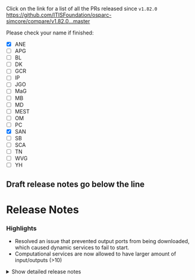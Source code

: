 Click on the link for a list of all the PRs released since `v1.82.0`
https://github.com/ITISFoundation/osparc-simcore/compare/v1.82.0...master

Please check your name if finished:
- [x] ANE
- [ ] APG
- [ ] BL
- [ ] DK
- [ ] GCR
- [ ] IP
- [ ] JGO
- [ ] MaG
- [ ] MB
- [ ] MD
- [ ] MEST
- [ ] OM
- [ ] PC
- [x] SAN
- [ ] SB
- [ ] SCA
- [ ] TN
- [ ] WVG
- [ ] YH

**Draft release notes go below the line**
---
# Release Notes
### Highlights


- Resolved an issue that prevented output ports from being downloaded, which caused dynamic services to fail to start.
- Computational services are now allowed to have larger amount of input/outputs (>10)

<details>
<summary>Show detailed release notes</summary>

## What's Changed
* ✨ [Frontend] Multiple ``conversations`` per project by @odeimaiz in https://github.com/ITISFoundation/osparc-simcore/pull/7643
* 🐛Dask-Sidecar: explicitely set expand flag to remove confusing error message by @sanderegg in https://github.com/ITISFoundation/osparc-simcore/pull/7645
* 🎨 add safety condition for auto-recharge by @matusdrobuliak66 in https://github.com/ITISFoundation/osparc-simcore/pull/7648
* ♻️✨🐛Dask-Sidecar: add RabbitMQ dependency and remove usage of deprecated Pub/Sub for logs 🚨🚨🚨 by @sanderegg in https://github.com/ITISFoundation/osparc-simcore/pull/7621
* ⬆️ Maintenance: upgrade aiohttp, version 3.11.13 is yanked by @sanderegg in https://github.com/ITISFoundation/osparc-simcore/pull/7649
* ♻️Dask sidecar: Glob error tests + autoscaling monitoring fix by @sanderegg in https://github.com/ITISFoundation/osparc-simcore/pull/7650
* 🎨 [Frontend] Enh: Lazy load templates by @odeimaiz in https://github.com/ITISFoundation/osparc-simcore/pull/7647
* ✨ [Frontend] Create Functions by @odeimaiz in https://github.com/ITISFoundation/osparc-simcore/pull/7653
* 🐛 Avoid 401 when listing in process tasks in webserver by @bisgaard-itis in https://github.com/ITISFoundation/osparc-simcore/pull/7657
* 🎨 Improve web-api listing task manager (download logs, credits, node name) by @matusdrobuliak66 in https://github.com/ITISFoundation/osparc-simcore/pull/7656
* ⬆️ Maintenance: Upgrade `aioboto3` by @giancarloromeo in https://github.com/ITISFoundation/osparc-simcore/pull/7662
* 🎨Webserver: use uvloop and aiohttp UV loop worker to increase performances by @sanderegg in https://github.com/ITISFoundation/osparc-simcore/pull/7663
* ✨ [Frontend] App Browser with Hypertools by @odeimaiz in https://github.com/ITISFoundation/osparc-simcore/pull/7658
* 🎨 Improve listing task manager (add filter + and project name, project custom metadata fields) by @matusdrobuliak66 in https://github.com/ITISFoundation/osparc-simcore/pull/7661
* ⬆️Maintenance: upgrade to traefik v3.4.0 by @sanderegg in https://github.com/ITISFoundation/osparc-simcore/pull/7670
* ⬆️Maintenance: more upgrades due to last upgrade of traefik to 3.4 by @sanderegg in https://github.com/ITISFoundation/osparc-simcore/pull/7671
* ✨ [Frontend] Activity Center and Activity Overview by @odeimaiz in https://github.com/ITISFoundation/osparc-simcore/pull/7664
* 🐛 [Frontend] Fixes: Data Browsing by @odeimaiz in https://github.com/ITISFoundation/osparc-simcore/pull/7672
* 🐛 [Frontend] Fix: Templates listing by @odeimaiz in https://github.com/ITISFoundation/osparc-simcore/pull/7673
* ✨ task manager improvement: listing `/computations/{project_id}/iterations` by @matusdrobuliak66 in https://github.com/ITISFoundation/osparc-simcore/pull/7669
* 🎨 [Frontend] Enh: Publish and Template in different sections by @odeimaiz in https://github.com/ITISFoundation/osparc-simcore/pull/7674
* 🐛 Generate API base URL by active product ⚠️ by @giancarloromeo in https://github.com/ITISFoundation/osparc-simcore/pull/7619
* Functions api  ✨  🗃️  by @wvangeit in https://github.com/ITISFoundation/osparc-simcore/pull/7539
* ✨ [Frontend] Templates and Public Projects in Study Browser by @odeimaiz in https://github.com/ITISFoundation/osparc-simcore/pull/7676
* 🎨 add project template type 🚨 (🗃️) by @matusdrobuliak66 in https://github.com/ITISFoundation/osparc-simcore/pull/7677
* ♻️Dask-sidecar: remove dask Pub/Sub (🚨🚨🚨 computational services must be switched off prior to deploy) by @sanderegg in https://github.com/ITISFoundation/osparc-simcore/pull/7660
* 🐛 fix project-v0.0.1.json schema by @matusdrobuliak66 in https://github.com/ITISFoundation/osparc-simcore/pull/7684
* 🎨 [Frontend] Show Runs history by @odeimaiz in https://github.com/ITISFoundation/osparc-simcore/pull/7681
* ♻️ upgrade `markupsafe` by @matusdrobuliak66 in https://github.com/ITISFoundation/osparc-simcore/pull/7691
* 🐛 Fixes `WEBSERVER_FUNCTIONS` to run in development deploys by @pcrespov in https://github.com/ITISFoundation/osparc-simcore/pull/7687
* ✨ Add Support for Filtering Solver Jobs by Custom Metadata via metadata.any Query Parameter by @pcrespov in https://github.com/ITISFoundation/osparc-simcore/pull/7678
* 🎨 Adding filtering for template type + extend patching by @matusdrobuliak66 in https://github.com/ITISFoundation/osparc-simcore/pull/7689
* ✨ public-api 0.7.1: adds `version_display` field in the `Solver` response model by @pcrespov in https://github.com/ITISFoundation/osparc-simcore/pull/7694
* 🎨 [Frontend] Filter and patch template types by @odeimaiz in https://github.com/ITISFoundation/osparc-simcore/pull/7690
* ✨ Adding RPC entry points to dynamic-sidecar for `disk` and `volumes` by @GitHK in https://github.com/ITISFoundation/osparc-simcore/pull/7651
* ✨ `dynamic-sidecar` allows to import old state from legacy services 🚨 by @GitHK in https://github.com/ITISFoundation/osparc-simcore/pull/7675
* 🎨 [Frontend] Card Menu: Template menu on template, tutorial and hypertool cards by @odeimaiz in https://github.com/ITISFoundation/osparc-simcore/pull/7696
* ✨ Add exemplars to prometheus metrics by @bisgaard-itis in https://github.com/ITISFoundation/osparc-simcore/pull/7644
* ✨ `public-api`: list solvers filtered by service_key and version_display patterns by @pcrespov in https://github.com/ITISFoundation/osparc-simcore/pull/7695
* ✨ [Frontend] PO Center: Pending Users by @odeimaiz in https://github.com/ITISFoundation/osparc-simcore/pull/7699
* 🐛 [Frontend] Fix: Pricing plan creation and Edit by @odeimaiz in https://github.com/ITISFoundation/osparc-simcore/pull/7702
* ✨🐛Computational Backend: Introduce Dask plugins for tasks lifecycle by @sanderegg in https://github.com/ITISFoundation/osparc-simcore/pull/7686
* Add functions rest api inside webserver   ✨ ♻️  by @wvangeit in https://github.com/ITISFoundation/osparc-simcore/pull/7693
* 🐛 Process canonical endpoint in fastapi case when collecting prometheus metrics by @bisgaard-itis in https://github.com/ITISFoundation/osparc-simcore/pull/7704
* Fix functions frontend by using schema_content instead of schema_dict  🐛🚑️ by @wvangeit in https://github.com/ITISFoundation/osparc-simcore/pull/7705
* 🎨 [Frontend] Review 20.05 by @odeimaiz in https://github.com/ITISFoundation/osparc-simcore/pull/7703
* ⬆️Upgrade dask-based services (dask-sidecar, autoscaling, clusters-keeper, director-v2) 🚨🚨🚨 (computational clusters must be down on release) by @sanderegg in https://github.com/ITISFoundation/osparc-simcore/pull/7701
* Fix function job collection changelog descr  🐛 by @wvangeit in https://github.com/ITISFoundation/osparc-simcore/pull/7708
* 🎨 public-api: cleanup openapi routes descriptions by @pcrespov in https://github.com/ITISFoundation/osparc-simcore/pull/7707
* 🎨 [Frontend] Enable/disable Create Functions by @odeimaiz in https://github.com/ITISFoundation/osparc-simcore/pull/7714
* 🎨 web-server: Advertises state of `WEBSERVER_FUNCTIONS` so front-end can enable/disable this feature by @pcrespov in https://github.com/ITISFoundation/osparc-simcore/pull/7715
* 🎨 remove histogram with many buckets by @bisgaard-itis in https://github.com/ITISFoundation/osparc-simcore/pull/7706
* 🎨 database+web-server: Extending user pre-registration workflow and asyncpg upgrades 🗃️ by @pcrespov in https://github.com/ITISFoundation/osparc-simcore/pull/7709
* ✨ [Frontend] Pretty JSON objects by @odeimaiz in https://github.com/ITISFoundation/osparc-simcore/pull/7710
* 🎨 [Frontend] Runs with children by @odeimaiz in https://github.com/ITISFoundation/osparc-simcore/pull/7712
* 🎨 introduce `include_children` query parameter for activity monitor / project activity listings (🗃️) by @matusdrobuliak66 in https://github.com/ITISFoundation/osparc-simcore/pull/7718
* 🎨 [Frontend] Support any image url in the Hypertool buttons by @odeimaiz in https://github.com/ITISFoundation/osparc-simcore/pull/7720
* ✨ [Frontend] Allow users access not-running latest runs by @odeimaiz in https://github.com/ITISFoundation/osparc-simcore/pull/7723
* Let frontend return 'number' instead of 'float' for the func schema   🐛 by @wvangeit in https://github.com/ITISFoundation/osparc-simcore/pull/7726
* 🐛Dask-sidecar: ignore unexpected key-value pairs in outputs json data + unreliable computational runs in on-demand clusters by @sanderegg in https://github.com/ITISFoundation/osparc-simcore/pull/7724
* 🎨 `api-server`: Add GET /solvers/page Public API Route with Pagination and Filter Support by @pcrespov in https://github.com/ITISFoundation/osparc-simcore/pull/7719
* 🎨 Improve Exception Context to diagnose Invalid Invitations links by @pcrespov in https://github.com/ITISFoundation/osparc-simcore/pull/7727
* 🐛On-demand computational backend failing by @sanderegg in https://github.com/ITISFoundation/osparc-simcore/pull/7735
* ✨ web-api: admin views and actions for user accounts for the PO center by @pcrespov in https://github.com/ITISFoundation/osparc-simcore/pull/7560
* 🎨 [Frontend] Filter Runs by @odeimaiz in https://github.com/ITISFoundation/osparc-simcore/pull/7728
* 🐛 Fix listing (currently, project activity only shows the current user's actions; activities of other users are not visible) by @matusdrobuliak66 in https://github.com/ITISFoundation/osparc-simcore/pull/7732
* 🐛 web-api: wallet update operation has now optional thumbnail by @pcrespov in https://github.com/ITISFoundation/osparc-simcore/pull/7736
* ✨ Add lifespan handling to tracing instrumentation and instrument rabbitmq rpc clients by @bisgaard-itis in https://github.com/ITISFoundation/osparc-simcore/pull/7642
* 🎨 dynamic-sidecar prints disk usage on boot by @GitHK in https://github.com/ITISFoundation/osparc-simcore/pull/7740
* ✨ [Frontend] Listen to ``openFunction`` iframe's message by @odeimaiz in https://github.com/ITISFoundation/osparc-simcore/pull/7741
* 🎨 [Frontend] Fetch tasks from the given projectUuid by @odeimaiz in https://github.com/ITISFoundation/osparc-simcore/pull/7743
* ✨ notifications-library: default email templates for `on_account_approved`, `on_account_denied` by @pcrespov in https://github.com/ITISFoundation/osparc-simcore/pull/7744
* ♻️ Maintenance: Updates on new `Annotated` type style and llm-prompts by @pcrespov in https://github.com/ITISFoundation/osparc-simcore/pull/7749
* Add has_function_id filter to function job collection filtering  ✨ by @wvangeit in https://github.com/ITISFoundation/osparc-simcore/pull/7746
* 🎨 Add load tests of `function`s section in api server by @bisgaard-itis in https://github.com/ITISFoundation/osparc-simcore/pull/7729
* 🐛Computational services with large amount of inputs/outputs fail to start (🗃️) by @sanderegg in https://github.com/ITISFoundation/osparc-simcore/pull/7725
* 🔨 Exposes WEBSERVER_FUNCTION env to `wb-api-server` simcore service ⚠️ by @pcrespov in https://github.com/ITISFoundation/osparc-simcore/pull/7751
* 🐛 Fix errors observed in front-end due to the HTTP `reason` attribute and new lines by @pcrespov in https://github.com/ITISFoundation/osparc-simcore/pull/7755
* 🐛♻️ Fixes public-api pagination issues and overall normalization & documentation by @pcrespov in https://github.com/ITISFoundation/osparc-simcore/pull/7747
* 🐛 Fixes exclusive  decorator to handle CouldNotAcquireLockError gracefully by @pcrespov in https://github.com/ITISFoundation/osparc-simcore/pull/7757
* 🐛 Fix tracing exemplars by @bisgaard-itis in https://github.com/ITISFoundation/osparc-simcore/pull/7750
* 🎨 Maintenance: change default chunk size to compute checksums to 8MiB instead of 5KB by @sanderegg in https://github.com/ITISFoundation/osparc-simcore/pull/7753
* ♻️ removed unrequited assert by @GitHK in https://github.com/ITISFoundation/osparc-simcore/pull/7754
* 🐛 web-server: Handles safely overly long status messages in web server responses by @pcrespov in https://github.com/ITISFoundation/osparc-simcore/pull/7760
* 🔨♻️Performance testing: upgrade locust infrastructure by @sanderegg in https://github.com/ITISFoundation/osparc-simcore/pull/7711
* 🐛 Fix: Add default headers for authenticated HTTP methods by @sanderegg in https://github.com/ITISFoundation/osparc-simcore/pull/7763
* ✨ Front-end: Drafts  "Pending Users" view on the PO center by @odeimaiz in https://github.com/ITISFoundation/osparc-simcore/pull/7745
* ⬆️♻️Uniformize uvicorn/fastapi dependencies repository-wide by @sanderegg in https://github.com/ITISFoundation/osparc-simcore/pull/7765
* 🎨 introduce `comp_run_snapshot_tasks` table (🗃️) 🚨 by @matusdrobuliak66 in https://github.com/ITISFoundation/osparc-simcore/pull/7758
* ♻️ Unifying long_running_tasks interfaces by @GitHK in https://github.com/ITISFoundation/osparc-simcore/pull/7697
* Function user permissions  ✨ 🗃️ by @wvangeit in https://github.com/ITISFoundation/osparc-simcore/pull/7764
* 🐛 Fixes extra long error/debug message in the front-end by @pcrespov in https://github.com/ITISFoundation/osparc-simcore/pull/7761
* 🐛 Fixes `WEBSERVER_FUNCTIONS` was not properly exposed to front-end  by @pcrespov in https://github.com/ITISFoundation/osparc-simcore/pull/7772
* Add product permissions to functions 🎨 🗃️ by @wvangeit in https://github.com/ITISFoundation/osparc-simcore/pull/7771
* Mark inputs as required in create function frontend  🎨 by @wvangeit in https://github.com/ITISFoundation/osparc-simcore/pull/7752
* ♻️ speedup project listing 🚨 by @matusdrobuliak66 in https://github.com/ITISFoundation/osparc-simcore/pull/7737
* 🐛 add default osparc product name to functions tables (modified previous migration 🗃️) by @matusdrobuliak66 in https://github.com/ITISFoundation/osparc-simcore/pull/7787
* 🐛 [Frontend] Runs: Tap Info button for the second time by @odeimaiz in https://github.com/ITISFoundation/osparc-simcore/pull/7788
* 🎨 Update functions loadtest by @bisgaard-itis in https://github.com/ITISFoundation/osparc-simcore/pull/7768
* 🎨 Set 1 minute timeout as default in httpx clients used in api-server by @bisgaard-itis in https://github.com/ITISFoundation/osparc-simcore/pull/7791
* 🎨🐛 [Frontend] Runs and Tasks sorting by @odeimaiz in https://github.com/ITISFoundation/osparc-simcore/pull/7790
* Function cache check success 🎨  by @wvangeit in https://github.com/ITISFoundation/osparc-simcore/pull/7789
* 🐛 fix wrong project name in billing center usage view by @matusdrobuliak66 in https://github.com/ITISFoundation/osparc-simcore/pull/7798
* 🎨 [Frontend] Enh: RM 03.06 by @odeimaiz in https://github.com/ITISFoundation/osparc-simcore/pull/7794
* 🎨 Fix/enh: Avoid duplicated port compatibility calls by @odeimaiz in https://github.com/ITISFoundation/osparc-simcore/pull/7803
* 🎨 web-server: accelerate `input:match` via caching rest client call by @pcrespov in https://github.com/ITISFoundation/osparc-simcore/pull/7802
* ✨  catalog: new service inherit icon and thumbnail from latest patched compatible releases 🚨 by @pcrespov in https://github.com/ITISFoundation/osparc-simcore/pull/7769
* 🎨Computational backend: Fail fast in case of malformed input syntax and improve unzipping by @sanderegg in https://github.com/ITISFoundation/osparc-simcore/pull/7804
* 🎨♻️ Enhances web-server's error middle-ware for safe status-line and refactors aiohttp response helpers by @pcrespov in https://github.com/ITISFoundation/osparc-simcore/pull/7770
* ⬆️ Upgraded `aiohttp` repo wide by @GitHK in https://github.com/ITISFoundation/osparc-simcore/pull/7800
* 🎨 [Frontend] New icons: Hypertools, More, New Folder by @odeimaiz in https://github.com/ITISFoundation/osparc-simcore/pull/7805
* Limit the number of accepted jobs in the api-server's `POST /v0/functions/{function_id}:map` endpoint by @bisgaard-itis in https://github.com/ITISFoundation/osparc-simcore/pull/7801
* Add the created_at field to registered function objects 🎨 by @wvangeit in https://github.com/ITISFoundation/osparc-simcore/pull/7797
* 🐛 Refactored retry logic to include failing case in AWS master by @GitHK in https://github.com/ITISFoundation/osparc-simcore/pull/7809
* 🔥 downgrading `aiohttp` to try and address issue with content length header by @GitHK in https://github.com/ITISFoundation/osparc-simcore/pull/7811
* 🎨 [Frontend] Second app on Sim4Life.lite by @odeimaiz in https://github.com/ITISFoundation/osparc-simcore/pull/7807
* 🎨 Improves webserver's  exception handling to enhance diagnoses of catalog's client errors  by @pcrespov in https://github.com/ITISFoundation/osparc-simcore/pull/7817
* Revert "🐛 Refactored retry logic to include failing case in AWS maste… by @GitHK in https://github.com/ITISFoundation/osparc-simcore/pull/7812
* Revert "🎨 [Frontend] Second app on Sim4Life.lite (#7807)" by @matusdrobuliak66 in https://github.com/ITISFoundation/osparc-simcore/pull/7822
* ✨Add docker healthcheck of Simcore Traefik container by @sanderegg in https://github.com/ITISFoundation/osparc-simcore/pull/7820
* 🐛 [Frontend] Fix: Disabled actions in Project's menu by @odeimaiz in https://github.com/ITISFoundation/osparc-simcore/pull/7808
* 🐛 use `httpx` to download output ports by @GitHK in https://github.com/ITISFoundation/osparc-simcore/pull/7824
* Add function error handler to api server   🎨 by @wvangeit in https://github.com/ITISFoundation/osparc-simcore/pull/7810
* 🐛 [Frontend] Fix: un-synced frontend's and backend's study objects by @odeimaiz in https://github.com/ITISFoundation/osparc-simcore/pull/7828
* 🎨 [Frontend] Second app on Sim4Life.lite (II) by @odeimaiz in https://github.com/ITISFoundation/osparc-simcore/pull/7823
* 🐛 web-server: fixes invitation data used in approval endpoint by @pcrespov in https://github.com/ITISFoundation/osparc-simcore/pull/7831
* 🎨 webserver: cache authenticated calls by @pcrespov in https://github.com/ITISFoundation/osparc-simcore/pull/7826
* 🐛 [Frontend] Fix: Edit slides by @odeimaiz in https://github.com/ITISFoundation/osparc-simcore/pull/7832
* 🎨 [Frontend] Prettify Project card by @odeimaiz in https://github.com/ITISFoundation/osparc-simcore/pull/7830
* 🐛 [Frontend] Fix: init ui-mode by @odeimaiz in https://github.com/ITISFoundation/osparc-simcore/pull/7837
* ⚗️Dask-sidecar: print file contents or partial contents by @sanderegg in https://github.com/ITISFoundation/osparc-simcore/pull/7834
* Generate unique Celery worker name by @giancarloromeo in https://github.com/ITISFoundation/osparc-simcore/pull/7827
* 🎨 Increase timeout for webserver 02 unittest workflow by @bisgaard-itis in https://github.com/ITISFoundation/osparc-simcore/pull/7842
* ✨ [Frontend] Group Sim4Life Featured services by @odeimaiz in https://github.com/ITISFoundation/osparc-simcore/pull/7841
* 🎨 [Frontend] Expose Tokens page to testers by @odeimaiz in https://github.com/ITISFoundation/osparc-simcore/pull/7847
* Revert "⚗️Dask-sidecar: print file contents or partial contents (#7834)" by @sanderegg in https://github.com/ITISFoundation/osparc-simcore/pull/7848
* 🐛 [Frontend] Fix: Tutorials tab link by @odeimaiz in https://github.com/ITISFoundation/osparc-simcore/pull/7849
* ♻️Computational backend: increase timeout to get results to 35 seconds by @sanderegg in https://github.com/ITISFoundation/osparc-simcore/pull/7850
* 🐛 Mitigates "Projects not being listed on osparc-staging.io" by @pcrespov in https://github.com/ITISFoundation/osparc-simcore/pull/7836
* Check function run permissions   🎨 by @wvangeit in https://github.com/ITISFoundation/osparc-simcore/pull/7844


**Full Changelog**: https://github.com/ITISFoundation/osparc-simcore/compare/v1.82.0...v1.83.0
**Release Issue**: https://github.com/ITISFoundation/osparc-simcore/issues/7682
</details>
